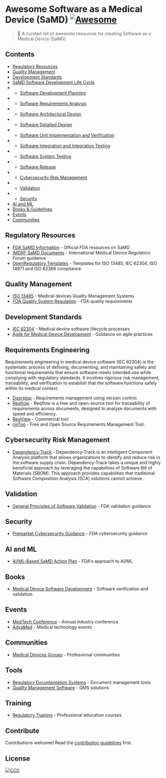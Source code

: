 
# Awesome Software as a Medical Device (SaMD) [![Awesome](https://awesome.re/badge.svg)](https://awesome.re)

> 🩻 A curated list of awesome resources for creating Software as a Medical Device (SaMD)

## Contents

- [Regulatory Resources](#regulatory-resources)
- [Quality Management](#quality-management)
- [Development Standards](#development-standards)
- [SaMD Software Development Life Cycle](#samd-sdlc)
- - [Software Development Planning](#software-development-planning)
- - [Software Requirements Analysis](#software-requirements-analysis)
- - [Software Architectural Design](#software-architectural-design)
- - [Software Detailed Design](#software-detailed-design)
- - [Software Unit Implementation and Verification](#software-unit-implemenation-and-verification)
- - [Software Integration and Integration Testing](#software-integration-and-integration-testing)
- - [Software System Testing](#software-system-testing)
- - [Software Release](#software-release)
- - [Cybersecurity Risk Management](#cybersecurity-risk-management)
- - [Validation](#validation)
- - [Security](#security)
- [AI and ML](#ai-and-ml)
- [Books & Guidelines](#books-guidelines)
- [Events](#events)
- [Communities](#communities)

## Regulatory Resources

- [FDA SaMD Information](https://www.fda.gov/medical-devices/digital-health-center-excellence/software-medical-device-samd) - Official FDA resources on SaMD
- [IMDRF SaMD Documents](http://www.imdrf.org/workitems/wi-samd.asp) - International Medical Device Regulators Forum guidance
- [OpenRegulatory Templates](https://github.com/openregulatory/templates) - Templates for ISO 13485, IEC 62304, ISO 14971 and ISO 62366 compliance.


## Quality Management

- [ISO 13485](https://www.iso.org/standard/59752.html) - Medical devices Quality Management Systems
- [FDA Quality System Regulation](https://www.fda.gov/medical-devices/postmarket-requirements-devices/quality-system-qs-regulationmedical-device-good-manufacturing-practices) - FDA quality requirements

## Development Standards

- [IEC 62304](https://www.iso.org/standard/38421.html) - Medical device software lifecycle processes
- [Agile for Medical Device Development](https://www.aami.org/standards/aami-standards-activities/technical-information-reports) - Guidance on agile practices

## Requirements Engineering
Requirements engineering in medical device software (IEC 62304) is the systematic process of defining, documenting, and maintaining safety and functional requirements that ensure software meets intended use while complying with regulatory standards. It involves rigorous risk management, traceability, and verification to establish that the software functions safely within its medical context.
- [Doorstop](https://github.com/doorstop-dev/doorstop) - Requirements management using version control.
- [Reqflow](https://goeb.github.io/reqflow/) - Reqflow is a free and open-source tool for traceability of requirements across documents, designed to analyse documents with speed and efficiency.
- [ReqView](https://www.reqview.com/) -  Commercial tool 
- [rmToo](https://github.com/florath/rmtoo) - Free and Open Source Requirements Management Tool. 


## Cybersecurity Risk Management
- [Dependency-Track](https://dependencytrack.org/) - Dependency-Track is an intelligent Component Analysis platform that allows organizations to identify and reduce risk in the software supply chain. Dependency-Track takes a unique and highly beneficial approach by leveraging the capabilities of Software Bill of Materials (SBOM). This approach provides capabilities that traditional Software Composition Analysis (SCA) solutions cannot achieve.




## Validation

- [General Principles of Software Validation](https://www.fda.gov/regulatory-information/search-fda-guidance-documents/general-principles-software-validation) - FDA validation guidance

## Security

- [Premarket Cybersecurity Guidance](https://www.fda.gov/regulatory-information/search-fda-guidance-documents/content-premarket-submissions-management-cybersecurity-medical-devices) - FDA cybersecurity guidance

## AI and ML

- [AI/ML-Based SaMD Action Plan](https://www.fda.gov/medical-devices/software-medical-device-samd/artificial-intelligence-and-machine-learning-software-medical-device) - FDA's approach to AI/ML

## Books

- [Medical Device Software Development](https://www.crcpress.com/Medical-Device-Software-Verification-Validation-and-Compliance/Vogel/p/book/9781439806661) - Software verification and validation

## Events

- [MedTech Conference](https://themedtechconference.com/) - Annual industry conference
- [AdvaMed](https://www.advamed.org/events/) - Medical technology events

## Communities

- [Medical Devices Groups](https://www.linkedin.com/groups/78665/) - Professional communities

## Tools

- [Regulatory Documentation Systems](https://about.gitlab.com/solutions/healthcare/) - Document management tools
- [Quality Management Software](https://www.mastercontrol.com/) - QMS solutions

## Training

- [Regulatory Training](https://www.raps.org/training) - Professional education courses

## Contribute

Contributions welcome! Read the [contribution guidelines](contributing.md) first.

## License

[![CC0](https://mirrors.creativecommons.org/presskit/buttons/88x31/svg/cc-zero.svg)](https://creativecommons.org/publicdomain/zero/1.0/)
